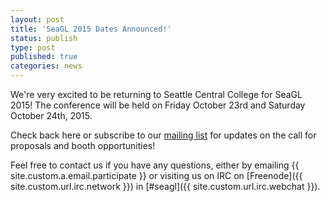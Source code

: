 ```yaml
---
layout: post
title: 'SeaGL 2015 Dates Announced!'
status: publish
type: post
published: true
categories: news
---
```


We're very excited to be returning to Seattle Central College for SeaGL 2015!
The conference will be held on Friday October 23rd and Saturday October 24th,
2015.

Check back here or subscribe to our [mailing
list](https://groups.google.com/forum/#!forum/seagl_announce) for updates on
the call for proposals and booth opportunities!

Feel free to contact us if you have any questions, either by
emailing {{ site.custom.a.email.participate }}
or visiting us on IRC on
[Freenode]({{ site.custom.url.irc.network }}) in
[#seagl]({{ site.custom.url.irc.webchat }}).
